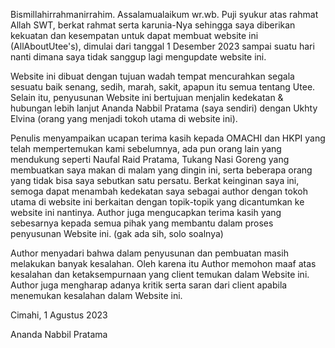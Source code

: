 Bismillahirrahmanirrahim.
Assalamualaikum wr.wb. Puji syukur atas rahmat Allah SWT, berkat rahmat serta karunia-Nya sehingga saya diberikan kekuatan dan kesempatan untuk dapat membuat website ini (AllAboutUtee's),
dimulai dari tanggal 1 Desember 2023 sampai suatu hari nanti dimana saya tidak sanggup lagi mengupdate website ini.

Website ini dibuat dengan tujuan wadah tempat mencurahkan segala sesuatu baik senang, sedih, marah, sakit, apapun itu semua tentang Utee. Selain itu, penyusunan Website ini bertujuan menjalin kedekatan & hubungan lebih lanjut Ananda Nabbil Pratama (saya sendiri) dengan Ukhty Elvina (orang yang menjadi tokoh utama di website ini).

Penulis menyampaikan ucapan terima kasih kepada OMACHI dan HKPI yang telah mempertemukan kami sebelumnya, ada pun orang lain yang mendukung seperti Naufal Raid Pratama, Tukang Nasi Goreng yang membuatkan saya makan di malam yang dingin ini, serta beberapa orang yang tidak bisa saya sebutkan satu persatu. Berkat keinginan saya ini, semoga dapat menambah kedekatan saya sebagai author dengan tokoh utama di website ini berkaitan dengan topik-topik yang dicantumkan ke website ini nantinya. Author juga mengucapkan terima kasih yang sebesarnya kepada semua pihak yang membantu dalam proses penyusunan Website ini. (gak ada sih, solo soalnya)

Author menyadari bahwa dalam penyusunan dan pembuatan masih melakukan banyak kesalahan. Oleh karena itu Author memohon maaf atas kesalahan dan ketaksempurnaan yang client temukan dalam Website ini. Author juga mengharap adanya kritik serta saran dari client apabila menemukan kesalahan dalam Website ini.

Cimahi, 1 Agustus 2023

Ananda Nabbil Pratama
